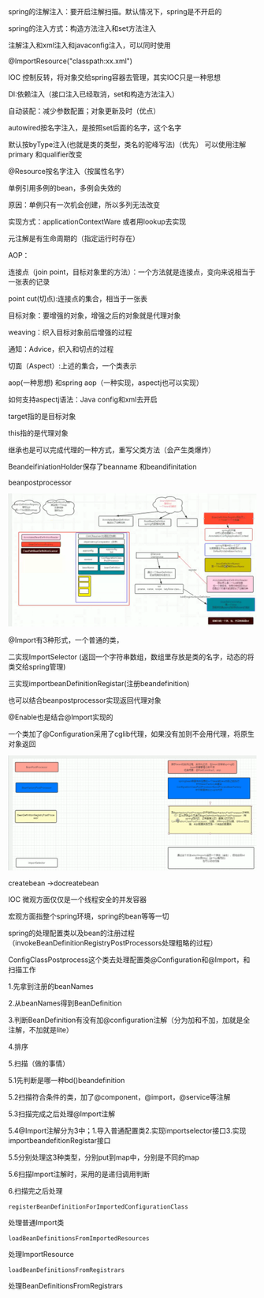 spring的注解注入：要开启注解扫描。默认情况下，spring是不开启的



spring的注入方式：构造方法注入和set方法注入



注解注入和xml注入和javaconfig注入，可以同时使用

@ImportResource("classpath:xx.xml")



IOC 控制反转，将对象交给spring容器去管理，其实IOC只是一种思想

DI:依赖注入（接口注入已经取消，set和构造方法注入）



自动装配：减少参数配置；对象更新及时（优点）



autowired按名字注入，是按照set后面的名字，这个名字

默认按byType注入(也就是类的类型，类名的驼峰写法)（优先）  可以使用注解primary   和qualifier改变

@Resource按名字注入（按属性名字）



单例引用多例的bean，多例会失效的



原因：单例只有一次机会创建，所以多列无法改变 

实现方式：applicationContextWare  或者用lookup去实现



元注解是有生命周期的（指定运行时存在）

AOP：

连接点（join point，目标对象里的方法）：一个方法就是连接点，变向来说相当于一张表的记录

point cut(切点):连接点的集合，相当于一张表

目标对象：要增强的对象，增强之后的对象就是代理对象

weaving：织入目标对象前后增强的过程

通知：Advice，织入和切点的过程

切面（Aspect）:上述的集合，一个类表示



aop(一种思想) 和spring aop（一种实现，aspectj也可以实现）

如何支持aspectj语法：Java config和xml去开启

target指的是目标对象

this指的是代理对象



继承也是可以完成代理的一种方式，重写父类方法（会产生类爆炸）





BeandeifiniationHolder保存了beanname 和beandifinitation



beanpostprocessor

![image-20200720102741313](spring.assets/image-20200720102741313.png)





@Import有3种形式，一个普通的类，

二实现ImportSelector (返回一个字符串数组，数组里存放是类的名字，动态的将类交给spring管理)

三实现importbeanDefinitionRegistar(注册beandefinition)

也可以结合beanpostprocessor实现返回代理对象

@Enable也是结合@Import实现的



一个类加了@Configuration采用了cglib代理，如果没有加则不会用代理，将原生对象返回



![image-20200728172203582](spring.assets/image-20200728172203582.png)





createbean ->docreatebean

IOC 微观方面仅仅是一个线程安全的并发容器

宏观方面指整个spring环境，spring的bean等等一切





spring的处理配置类以及bean的注册过程（invokeBeanDefinitionRegistryPostProcessors处理粗略的过程）

ConfigClassPostprocess这个类去处理配置类@Configuration和@Import，和扫描工作

1.先拿到注册的beanNames

2.从beanNames得到BeanDefinition

3.判断BeanDefinition有没有加@configuration注解（分为加和不加，加就是全注解，不加就是lite）

4.排序

5.扫描（做的事情）

5.1先判断是哪一种bd()beandefinition

5.2扫描符合条件的类，加了@component，@import，@service等注解

5.3扫描完成之后处理@Import注解

5.4@Import注解分为3中；1.导入普通配置类2.实现importselector接口3.实现importbeandefitionRegistar接口

5.5分别处理这3种类型，分别put到map中，分别是不同的map

5.6扫描Import注解时，采用的是递归调用判断



6.扫描完之后处理

```
registerBeanDefinitionForImportedConfigurationClass
```

处理普通Import类

```
loadBeanDefinitionsFromImportedResources
```

处理ImportResource

```
loadBeanDefinitionsFromRegistrars
```

处理BeanDefinitionsFromRegistrars